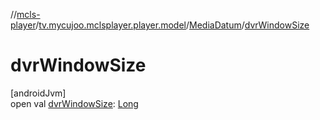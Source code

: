 //[mcls-player](../../../index.md)/[tv.mycujoo.mclsplayer.player.model](../index.md)/[MediaDatum](index.md)/[dvrWindowSize](dvr-window-size.md)

# dvrWindowSize

[androidJvm]\
open val [dvrWindowSize](dvr-window-size.md): [Long](https://kotlinlang.org/api/latest/jvm/stdlib/kotlin/-long/index.html)
